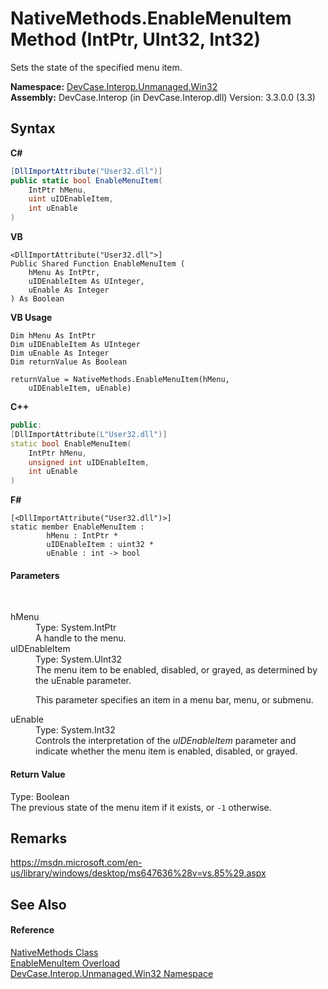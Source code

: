 # NativeMethods.EnableMenuItem Method (IntPtr, UInt32, Int32)
 

Sets the state of the specified menu item.

**Namespace:**&nbsp;<a href="N_DevCase_Interop_Unmanaged_Win32">DevCase.Interop.Unmanaged.Win32</a><br />**Assembly:**&nbsp;DevCase.Interop (in DevCase.Interop.dll) Version: 3.3.0.0 (3.3)

## Syntax

**C#**<br />
``` C#
[DllImportAttribute("User32.dll")]
public static bool EnableMenuItem(
	IntPtr hMenu,
	uint uIDEnableItem,
	int uEnable
)
```

**VB**<br />
``` VB
<DllImportAttribute("User32.dll">]
Public Shared Function EnableMenuItem ( 
	hMenu As IntPtr,
	uIDEnableItem As UInteger,
	uEnable As Integer
) As Boolean
```

**VB Usage**<br />
``` VB Usage
Dim hMenu As IntPtr
Dim uIDEnableItem As UInteger
Dim uEnable As Integer
Dim returnValue As Boolean

returnValue = NativeMethods.EnableMenuItem(hMenu, 
	uIDEnableItem, uEnable)
```

**C++**<br />
``` C++
public:
[DllImportAttribute(L"User32.dll")]
static bool EnableMenuItem(
	IntPtr hMenu, 
	unsigned int uIDEnableItem, 
	int uEnable
)
```

**F#**<br />
``` F#
[<DllImportAttribute("User32.dll")>]
static member EnableMenuItem : 
        hMenu : IntPtr * 
        uIDEnableItem : uint32 * 
        uEnable : int -> bool 

```


#### Parameters
&nbsp;<dl><dt>hMenu</dt><dd>Type: System.IntPtr<br />A handle to the menu.</dd><dt>uIDEnableItem</dt><dd>Type: System.UInt32<br />The menu item to be enabled, disabled, or grayed, as determined by the uEnable parameter. 

 This parameter specifies an item in a menu bar, menu, or submenu.</dd><dt>uEnable</dt><dd>Type: System.Int32<br />Controls the interpretation of the *uIDEnableItem* parameter and indicate whether the menu item is enabled, disabled, or grayed.</dd></dl>

#### Return Value
Type: Boolean<br />The previous state of the menu item if it exists, or `-1` otherwise.

## Remarks
<a href="https://msdn.microsoft.com/en-us/library/windows/desktop/ms647636%28v=vs.85%29.aspx" target="_blank">https://msdn.microsoft.com/en-us/library/windows/desktop/ms647636%28v=vs.85%29.aspx</a>

## See Also


#### Reference
<a href="T_DevCase_Interop_Unmanaged_Win32_NativeMethods">NativeMethods Class</a><br /><a href="Overload_DevCase_Interop_Unmanaged_Win32_NativeMethods_EnableMenuItem">EnableMenuItem Overload</a><br /><a href="N_DevCase_Interop_Unmanaged_Win32">DevCase.Interop.Unmanaged.Win32 Namespace</a><br />